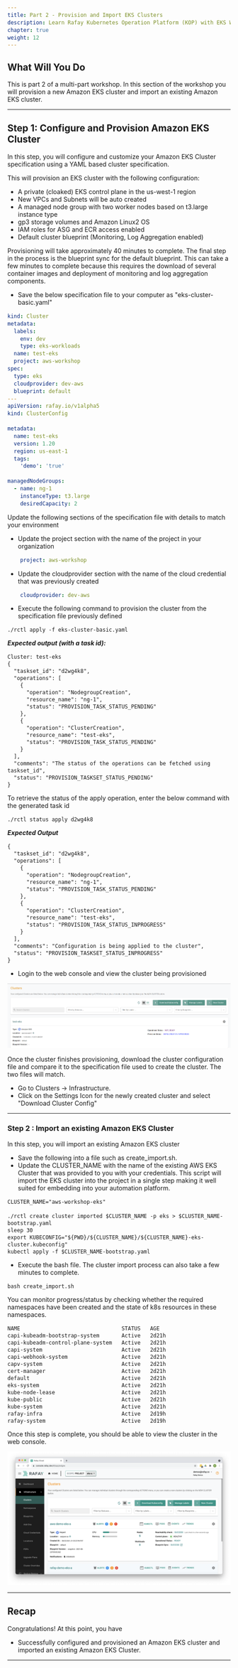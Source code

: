 ```yaml
---
title: Part 2 - Provision and Import EKS Clusters 
description: Learn Rafay Kubernetes Operation Platform (KOP) with EKS Workshop. Rafay is a SaaS-first Kubernetes Operations Platform with enterprise-class scalability.
chapter: true
weight: 12
---
```



## What Will You Do

This is part 2 of a multi-part workshop.  In this section of the workshop you will provision a new Amazon EKS cluster and import an existing Amazon EKS cluster.

---

## Step 1: Configure and Provision Amazon EKS Cluster

In this step, you will configure and customize your Amazon EKS Cluster specification using a YAML based cluster specification.

This will provision an EKS cluster with the following configuration:

- A private (cloaked) EKS control plane in the us-west-1 region
- New VPCs and Subnets will be auto created
- A managed node group with two worker nodes based on t3.large instance type
- gp3 storage volumes and Amazon Linux2 OS
- IAM roles for ASG and ECR access enabled  
- Default cluster blueprint (Monitoring, Log Aggregation enabled)

Provisioning will take approximately 40 minutes to complete. The final step in the process is the blueprint sync for the default blueprint. This can take a few minutes to complete because this requires the download of several container images and deployment of monitoring and log aggregation components.

- Save the below specification file to your computer as "eks-cluster-basic.yaml"

``` yaml
kind: Cluster
metadata:
  labels:
    env: dev
    type: eks-workloads
  name: test-eks
  project: aws-workshop
spec:
  type: eks
  cloudprovider: dev-aws
  blueprint: default
---
apiVersion: rafay.io/v1alpha5
kind: ClusterConfig

metadata:
  name: test-eks
  version: 1.20
  region: us-east-1
  tags:
    'demo': 'true'

managedNodeGroups:
  - name: ng-1
    instanceType: t3.large
    desiredCapacity: 2
```

Update the following sections of the specification file with details to match your environment

- Update the project section with the name of the project in your organization
``` yaml
    project: aws-workshop
```

- Update the cloudprovider section with the name of the cloud credential that was previously created
``` yaml
    cloudprovider: dev-aws
```

- Execute the following command to provision the cluster from the specification file previously defined
```
./rctl apply -f eks-cluster-basic.yaml
```
***Expected output (with a task id):***

```
Cluster: test-eks
{
  "taskset_id": "d2wg4k8",
  "operations": [
    {
      "operation": "NodegroupCreation",
      "resource_name": "ng-1",
      "status": "PROVISION_TASK_STATUS_PENDING"
    },
    {
      "operation": "ClusterCreation",
      "resource_name": "test-eks",
      "status": "PROVISION_TASK_STATUS_PENDING"
    }
  ],
  "comments": "The status of the operations can be fetched using taskset_id",
  "status": "PROVISION_TASKSET_STATUS_PENDING"
}
```

To retrieve the status of the apply operation, enter the below command with the generated task id
```
./rctl status apply d2wg4k8
```

***Expected Output***

```
{
  "taskset_id": "d2wg4k8",
  "operations": [
    {
      "operation": "NodegroupCreation",
      "resource_name": "ng-1",
      "status": "PROVISION_TASK_STATUS_PENDING"
    },
    {
      "operation": "ClusterCreation",
      "resource_name": "test-eks",
      "status": "PROVISION_TASK_STATUS_INPROGRESS"
    }
  ],
  "comments": "Configuration is being applied to the cluster",
  "status": "PROVISION_TASKSET_STATUS_INPROGRESS"
}
```

- Login to the web console and view the cluster being provisioned

![Create Cluster](img/part2/cluster-provision-1.png)

Once the cluster finishes provisioning, download the cluster configuration file and compare it to the specification file used to create the cluster.  The two files will match.

- Go to Clusters -> Infrastructure.  
- Click on the Settings Icon for the newly created cluster and select "Download Cluster Config"


---

### Step 2 : Import an existing Amazon EKS Cluster

In this step, you will import an existing Amazon EKS cluster

- Save the following into a file such as create_import.sh. 
- Update the CLUSTER_NAME with the name of the existing AWS EKS Cluster that was provided to you with your credentials.  This script will import the EKS cluster into the project in a single step making it well suited for embedding into your automation platform. 

```
CLUSTER_NAME="aws-workshop-eks"

./rctl create cluster imported $CLUSTER_NAME -p eks > $CLUSTER_NAME-bootstrap.yaml
sleep 30
export KUBECONFIG="${PWD}/${CLUSTER_NAME}/${CLUSTER_NAME}-eks-cluster.kubeconfig"
kubectl apply -f $CLUSTER_NAME-bootstrap.yaml
```

- Execute the bash file. The cluster import process can also take a few minutes to complete. 

```
bash create_import.sh 
```

You can monitor progress/status by checking whether the required namespaces have been created and the state of k8s resources in these namespaces. 

``` hl_lines="13 14"
NAME                                STATUS   AGE
capi-kubeadm-bootstrap-system       Active   2d21h
capi-kubeadm-control-plane-system   Active   2d21h
capi-system                         Active   2d21h
capi-webhook-system                 Active   2d21h
capv-system                         Active   2d21h
cert-manager                        Active   2d21h
default                             Active   2d21h
eks-system                          Active   2d21h
kube-node-lease                     Active   2d21h
kube-public                         Active   2d21h
kube-system                         Active   2d21h
rafay-infra                         Active   2d19h
rafay-system                        Active   2d19h
```

Once this step is complete, you should be able to view the cluster in the web console. 

![Imported EKS Cluster](img/part2/eksa_cluster_rafay.png)

---

## Recap

Congratulations! At this point, you have

- Successfully configured and provisioned an Amazon EKS cluster and imported an existing Amazon EKS Cluster. 

---
